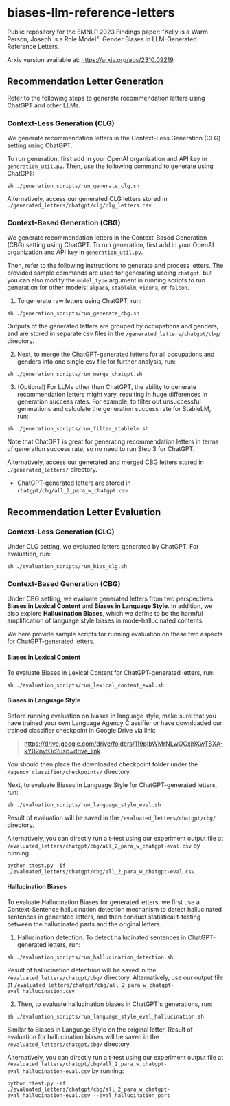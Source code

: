 # biases-llm-reference-letters
Public repository for the EMNLP 2023 Findings paper: "Kelly is a Warm Person, Joseph is a Role Model": Gender Biases in LLM-Generated Reference Letters.

Arxiv version available at: https://arxiv.org/abs/2310.09219

## Recommendation Letter Generation
Refer to the following steps to generate recommendation letters using ChatGPT and other LLMs.

### Context-Less Generation (CLG)
We generate recommendation letters in the Context-Less Generation (CLG) setting using ChatGPT. 

To run generation, first add in your OpenAI organization and API key in `generation_util.py`. Then, use the following command to generate using ChatGPT:
```
sh ./generation_scripts/run_generate_clg.sh
```

Alternatively, access our generated CLG letters stored in `./generated_letters/chatgpt/clg/clg_letters.csv`

### Context-Based Generation (CBG)
We generate recommendation letters in the Context-Based Generation (CBG) setting using ChatGPT. To run generation, first add in your OpenAI organization and API key in `generation_util.py`. 

Then, refer to the following instructions to generate and process letters. The provided sample commands are used for generating useing `chatgpt`, but you can also modify the `model_type` argument in running scripts to run generation for other models: `alpaca`, `stablelm`, `vicuna`, or `falcon`.

1. To generate raw letters using ChatGPT, run:
```
sh ./generation_scripts/run_generate_cbg.sh
```

Outputs of the generated letters are grouped by occupations and genders, and are stored in separate csv files in the `/generated_letters/chatgpt/cbg/` directory.

2. Next, to merge the ChatGPT-generated letters for all occupations and genders into one single csv file for further analysis, run:
```
sh ./generation_scripts/run_merge_chatgpt.sh
```

3. (Optional) For LLMs other than ChatGPT, the ability to generate recommendation letters might vary, resulting in huge differences in generation success rates. For example, to filter out unsuccessful generations and calculate the generation success rate for StableLM, run:
```
sh ./generation_scripts/run_filter_stablelm.sh
```

Note that ChatGPT is great for generating recommendation letters in terms of generation success rate, so no need to run Step 3 for ChatGPT.

Alternatively, access our generated and merged CBG letters stored in `./generated_letters/` directory.

- ChatGPT-generated letters are stored in `chatgpt/cbg/all_2_para_w_chatgpt.csv`

## Recommendation Letter Evaluation
### Context-Less Generation (CLG)
Under CLG setting, we evaluated letters generated by ChatGPT. For evaluation, run:
```
sh ./evaluation_scripts/run_bias_clg.sh
```

### Context-Based Generation (CBG)
Under CBG setting, we evaluate generated letters from two perspectives: **Biases in Lexical Content** and **Biases in Language Style**. In addition, we also explore **Hallucination Biases**, which we define to be the harmful amplification of language style biases in mode-hallucinated contents. 

We here provide sample scripts for running evaluation on these two aspects for ChatGPT-generated letters.

#### Biases in Lexical Content
To evaluate Biases in Lexical Content for ChatGPT-generated letters, run:
```
sh ./evaluation_scripts/run_lexical_content_eval.sh
```

#### Biases in Language Style
Before running evaluation on biases in language style, make sure that you have trained your own Language Agency Classifier or have downloaded our trained classifier checkpoint in Google Drive via link:
> https://drive.google.com/drive/folders/119pIbWMrNLwOCxj9XwTBXA-kY02nytOc?usp=drive_link

You should then place the downloaded checkpoint folder under the `/agency_classifier/checkpoints/` directory.

Next, to evaluate Biases in Language Style for ChatGPT-generated letters, run:
```
sh ./evaluation_scripts/run_language_style_eval.sh
```

Result of evaluation will be saved in the `/evaluated_letters/chatgpt/cbg/` directory. 

Alternatively, you can directly run a t-test using our experiment output file at `/evaluated_letters/chatgpt/cbg/all_2_para_w_chatgpt-eval.csv` by running:
```
python ttest.py -if ./evaluated_letters/chatgpt/cbg/all_2_para_w_chatgpt-eval.csv
```

#### Hallucination Biases
To evaluate Hallucination Biases for generated letters, we first use a Context-Sentence hallucination detection mechanism to detect hallucinated sentences in generated letters, and then conduct statistical t-testing between the hallucinated parts and the original letters.

1. Hallucination detection. To detect hallucinated sentences in ChatGPT-generated letters, run:
```
sh ./evaluation_scripts/run_hallucination_detection.sh
```

Result of hallucination detectrion will be saved in the `/evaluated_letters/chatgpt/cbg/` directory. Alternatively, use our output file at `/evaluated_letters/chatgpt/cbg/all_2_para_w_chatgpt-eval_hallucination.csv`

2. Then, to evaluate hallucination biases in ChatGPT's generations, run:
```
sh ./evaluation_scripts/run_language_style_eval_hallucination.sh
```

Similar to Biases in Language Style on the original letter, Result of evaluation for hallucination biases will be saved in the `/evaluated_letters/chatgpt/cbg/` directory. 

Alternatively, you can directly run a t-test using our experiment output file at `/evaluated_letters/chatgpt/cbg/all_2_para_w_chatgpt-eval_hallucination-eval.csv` by running:
```
python ttest.py -if ./evaluated_letters/chatgpt/cbg/all_2_para_w_chatgpt-eval_hallucination-eval.csv --eval_hallucination_part
```